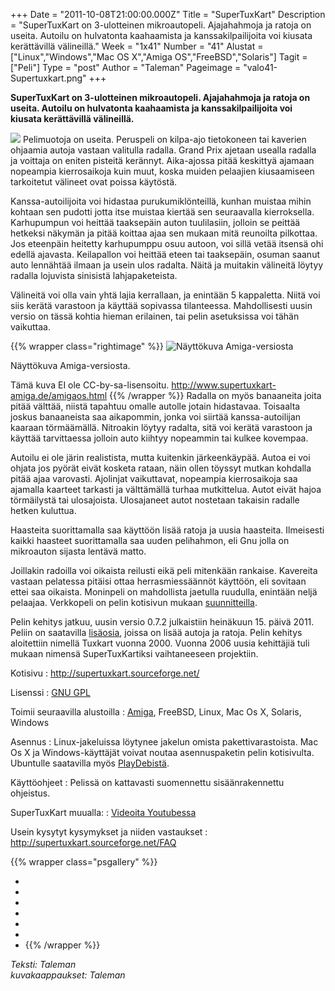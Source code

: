 +++
Date = "2011-10-08T21:00:00.000Z"
Title = "SuperTuxKart"
Description = "SuperTuxKart on 3-ulotteinen mikroautopeli. Ajajahahmoja ja ratoja on useita. Autoilu on hulvatonta kaahaamista ja kanssakilpailijoita voi kiusata kerättävillä välineillä."
Week = "1x41"
Number = "41"
Alustat = ["Linux","Windows","Mac OS X","Amiga OS","FreeBSD","Solaris"]
Tagit = ["Peli"]
Type = "post"
Author = "Taleman"
Pageimage = "valo41-Supertuxkart.png"
+++


**SuperTuxKart on 3-ulotteinen mikroautopeli. Ajajahahmoja ja ratoja on
useita. Autoilu on hulvatonta kaahaamista ja kanssakilpailijoita voi
kiusata kerättävillä välineillä.**

![ ](/images/valo41-Supertuxkart.png "fig:valo41-Supertuxkart.png") Pelimuotoja
on useita. Peruspeli on kilpa-ajo tietokoneen tai kaverien ohjaamia
autoja vastaan valitulla radalla. Grand Prix ajetaan usealla radalla ja
voittaja on eniten pisteitä kerännyt. Aika-ajossa pitää keskittyä
ajamaan nopeampia kierrosaikoja kuin muut, koska muiden pelaajien
kiusaamiseen tarkoitetut välineet ovat poissa käytöstä.

Kanssa-autoilijoita voi hidastaa purukumiklönteillä, kunhan muistaa
mihin kohtaan sen pudotti jotta itse muistaa kiertää sen seuraavalla
kierroksella. Karhupumpun voi heittää taaksepäin auton tuulilasiin,
jolloin se peittää hetkeksi näkymän ja pitää koittaa ajaa sen mukaan
mitä reunoilta pilkottaa. Jos eteenpäin heitetty karhupumppu osuu
autoon, voi sillä vetää itsensä ohi edellä ajavasta. Keilapallon voi
heittää eteen tai taaksepäin, osuman saanut auto lennähtää ilmaan ja
usein ulos radalta. Näitä ja muitakin välineitä löytyy radalla lojuvista
sinisistä lahjapaketeista.

Välineitä voi olla vain yhtä lajia kerrallaan, ja enintään 5 kappaletta.
Niitä voi siis kerätä varastoon ja käyttää sopivassa tilanteessa.
Mahdollisesti uusin versio on tässä kohtia hieman erilainen, tai pelin
asetuksissa voi tähän vaikuttaa.

{{% wrapper class="rightimage" %}}
![Näyttökuva Amiga-versiosta](/images/Stkamiga4.jpg "fig:Näyttökuva Amiga-versiosta")

Näyttökuva Amiga-versiosta.

Tämä kuva EI ole CC-by-sa-lisensoitu. <http://www.supertuxkart-amiga.de/amigaos.html>
{{% /wrapper %}}
Radalla on myös banaaneita joita pitää välttää, niistä tapahtuu omalle autolle
jotain hidastavaa. Toisaalta joskus banaaneista saa aikapommin, jonka
voi siirtää kanssa-autoilijan kaaraan törmäämällä. Nitroakin löytyy
radalta, sitä voi kerätä varastoon ja käyttää tarvittaessa jolloin auto
kiihtyy nopeammin tai kulkee kovempaa.

Autoilu ei ole järin realistista, mutta kuitenkin järkeenkäypää. Autoa
ei voi ohjata jos pyörät eivät kosketa rataan, näin ollen töyssyt mutkan
kohdalla pitää ajaa varovasti. Ajolinjat vaikuttavat, nopeampia
kierrosaikoja saa ajamalla kaarteet tarkasti ja välttämällä turhaa
mutkittelua. Autot eivät hajoa törmäilystä tai ulosajoista. Ulosajaneet
autot nostetaan takaisin radalle hetken kuluttua.

Haasteita suorittamalla saa käyttöön lisää ratoja ja uusia haasteita.
Ilmeisesti kaikki haasteet suorittamalla saa uuden pelihahmon, eli Gnu
jolla on mikroauton sijasta lentävä matto.

Joillakin radoilla voi oikaista reilusti eikä peli mitenkään rankaise.
Kavereita vastaan pelatessa pitäisi ottaa herrasmiessäännöt käyttöön,
eli sovitaan ettei saa oikaista. Moninpeli on mahdollista jaetulla
ruudulla, enintään neljä pelaajaa. Verkkopeli on pelin kotisivun mukaan
[suunnitteilla](http://supertuxkart.sourceforge.net/Discover).

Pelin kehitys jatkuu, uusin versio 0.7.2 julkaistiin heinäkuun 15. päivä 2011.
Peliin on saatavilla [lisäosia](http://stkaddons.net/), joissa on
lisää autoja ja ratoja. Pelin kehitys aloitettiin nimellä Tuxkart vuonna 2000.
Vuonna 2006 uusia kehittäjiä tuli mukaan nimensä SuperTuxKartiksi
vaihtaneeseen projektiin.

Kotisivu
:   <http://supertuxkart.sourceforge.net/>

Lisenssi
:   [GNU GPL](GNU_GPL)

Toimii seuraavilla alustoilla
:   [Amiga](http://www.supertuxkart-amiga.de/), FreeBSD, Linux, Mac Os
    X, Solaris, Windows

Asennus
:   Linux-jakeluissa löytynee jakelun omista pakettivarastoista. Mac Os
    X ja Windows-käyttäjät voivat noutaa asennuspaketin pelin
    kotisivulta. Ubuntulle saatavilla myös
    [PlayDebistä](http://www.playdeb.net/updates/ubuntu/11.04/?q=supertuxkart).

Käyttöohjeet
:   Pelissä on kattavasti suomennettu sisäänrakennettu ohjeistus.

SuperTuxKart muualla:
:   [Videoita Youtubessa](http://www.youtube.com/results?search_query=supertuxkart&aq=1&oq=supertux)

Usein kysytyt kysymykset ja niiden vastaukset
:   <http://supertuxkart.sourceforge.net/FAQ>

{{% wrapper class="psgallery" %}}
-   [ ](/images/SuperTuxKart-0.png)‎
-   [ ](/images/SuperTuxKart-1.png)
-   [ ](/images/SuperTuxKart-2.png)
-   [ ](/images/SuperTuxKart-3.png)
-   [ ](/images/SuperTuxKart-4.png)
-   [ ](/images/SuperTuxKart-5.png)
-   [ ](/images/SuperTuxKart-6.png)
{{% /wrapper %}}


*Teksti: Taleman* <br />
*kuvakaappaukset: Taleman*


